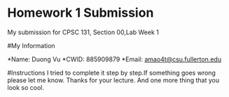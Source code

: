 # Homework 1 Submission
My submission for CPSC 131, Section 00,Lab Week 1

#My Information

*Name: Duong Vu
*CWID: 885909879
*Email: amao4t@csu.fullerton.edu

#Instructions
I tried to complete it step by step.If something goes wrong please let me know.
Thanks for your lecture. And one more thing that you look so cool.
